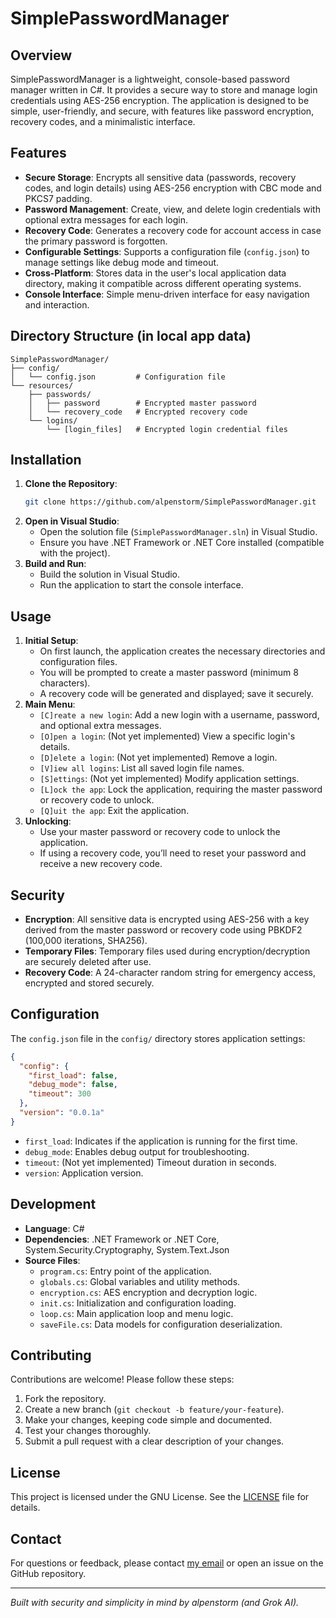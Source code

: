 # SimplePasswordManager

## Overview
SimplePasswordManager is a lightweight, console-based password manager written in C#. It provides a secure way to store and manage login credentials using AES-256 encryption. The application is designed to be simple, user-friendly, and secure, with features like password encryption, recovery codes, and a minimalistic interface.

## Features
- **Secure Storage**: Encrypts all sensitive data (passwords, recovery codes, and login details) using AES-256 encryption with CBC mode and PKCS7 padding.
- **Password Management**: Create, view, and delete login credentials with optional extra messages for each login.
- **Recovery Code**: Generates a recovery code for account access in case the primary password is forgotten.
- **Configurable Settings**: Supports a configuration file (`config.json`) to manage settings like debug mode and timeout.
- **Cross-Platform**: Stores data in the user's local application data directory, making it compatible across different operating systems.
- **Console Interface**: Simple menu-driven interface for easy navigation and interaction.

## Directory Structure (in local app data)
```
SimplePasswordManager/
├── config/
│   └── config.json         # Configuration file
└── resources/
    ├── passwords/
    │   ├── password        # Encrypted master password
    │   └── recovery_code   # Encrypted recovery code
    └── logins/
        └── [login_files]   # Encrypted login credential files
```

## Installation
1. **Clone the Repository**:
   ```bash
   git clone https://github.com/alpenstorm/SimplePasswordManager.git
   ```
2. **Open in Visual Studio**:
   - Open the solution file (`SimplePasswordManager.sln`) in Visual Studio.
   - Ensure you have .NET Framework or .NET Core installed (compatible with the project).
3. **Build and Run**:
   - Build the solution in Visual Studio.
   - Run the application to start the console interface.

## Usage
1. **Initial Setup**:
   - On first launch, the application creates the necessary directories and configuration files.
   - You will be prompted to create a master password (minimum 8 characters).
   - A recovery code will be generated and displayed; save it securely.
2. **Main Menu**:
   - `[C]reate a new login`: Add a new login with a username, password, and optional extra messages.
   - `[O]pen a login`: (Not yet implemented) View a specific login's details.
   - `[D]elete a login`: (Not yet implemented) Remove a login.
   - `[V]iew all logins`: List all saved login file names.
   - `[S]ettings`: (Not yet implemented) Modify application settings.
   - `[L]ock the app`: Lock the application, requiring the master password or recovery code to unlock.
   - `[Q]uit the app`: Exit the application.
3. **Unlocking**:
   - Use your master password or recovery code to unlock the application.
   - If using a recovery code, you’ll need to reset your password and receive a new recovery code.

## Security
- **Encryption**: All sensitive data is encrypted using AES-256 with a key derived from the master password or recovery code using PBKDF2 (100,000 iterations, SHA256).
- **Temporary Files**: Temporary files used during encryption/decryption are securely deleted after use.
- **Recovery Code**: A 24-character random string for emergency access, encrypted and stored securely.

## Configuration
The `config.json` file in the `config/` directory stores application settings:
```json
{
  "config": {
    "first_load": false,
    "debug_mode": false,
    "timeout": 300
  },
  "version": "0.0.1a"
}
```
- `first_load`: Indicates if the application is running for the first time.
- `debug_mode`: Enables debug output for troubleshooting.
- `timeout`: (Not yet implemented) Timeout duration in seconds.
- `version`: Application version.

## Development
- **Language**: C#
- **Dependencies**: .NET Framework or .NET Core, System.Security.Cryptography, System.Text.Json
- **Source Files**:
  - `program.cs`: Entry point of the application.
  - `globals.cs`: Global variables and utility methods.
  - `encryption.cs`: AES encryption and decryption logic.
  - `init.cs`: Initialization and configuration loading.
  - `loop.cs`: Main application loop and menu logic.
  - `saveFile.cs`: Data models for configuration deserialization.

## Contributing
Contributions are welcome! Please follow these steps:
1. Fork the repository.
2. Create a new branch (`git checkout -b feature/your-feature`).
3. Make your changes, keeping code simple and documented.
4. Test your changes thoroughly.
5. Submit a pull request with a clear description of your changes.

## License
This project is licensed under the GNU License. See the [LICENSE](LICENSE) file for details.

## Contact
For questions or feedback, please contact [my email](alpenstorm.sh1ry0n@gmail.com) or open an issue on the GitHub repository.

---
*Built with security and simplicity in mind by alpenstorm (and Grok AI).*